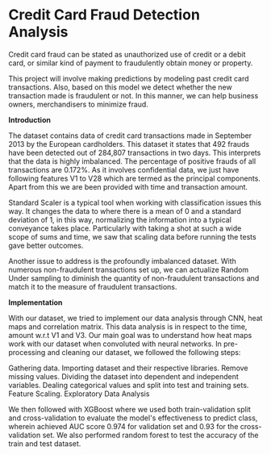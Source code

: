 
# Credit Card Fraud Detection Analysis

Credit card fraud can be stated as unauthorized use of credit or a debit card, or similar kind of payment to fraudulently obtain money or property. 

This project will involve making predictions by modeling past credit card transactions. Also, based on this model we detect whether the new transaction made is fraudulent or not. In this manner, we can help business owners, merchandisers to minimize fraud.

**Introduction**

The dataset contains data of credit card transactions made in September 2013 by the European cardholders. This dataset it states that 492 frauds have been detected out of 284,807 transactions in two days. This interprets that the data is highly imbalanced. The percentage of positive frauds of all transactions are 0.172%. As it involves confidential data, we just have following features V1 to V28 which are termed as the principal components. Apart from this we are been provided with time and transaction amount.

Standard Scaler is a typical tool when working with classification issues this way. It changes the data to where there is a mean of 0 and a standard deviation of 1, in this way, normalizing the information into a typical conveyance takes place. Particularly with taking a shot at such a wide scope of sums and time, we saw that scaling data before running the tests gave better outcomes.

Another issue to address is the profoundly imbalanced dataset. With numerous non-fraudulent transactions set up, we can actualize Random Under sampling to diminish the quantity of non-fraudulent transactions and match it to the measure of fraudulent transactions.

**Implementation**

With our dataset, we tried to implement our data analysis through CNN, heat maps and correlation matrix. This data analysis is in respect to the time, amount w.r.t V1 and V3. Our main goal was to understand how heat maps work with our dataset when convoluted with neural networks. In pre-processing and cleaning our dataset, we followed the following steps:

Gathering data.
Importing dataset and their respective libraries.
Remove missing values.
Dividing the dataset into dependent and independent variables.
Dealing categorical values and split into test and training sets.
Feature Scaling.
Exploratory Data Analysis


We then followed with XGBoost where we used both train-validation split and cross-validation to evaluate the model's effectiveness to predict class, wherein achieved AUC score 0.974 for validation set and 0.93 for the cross-validation set. We also performed random forest to test the accuracy of the train and test dataset.
